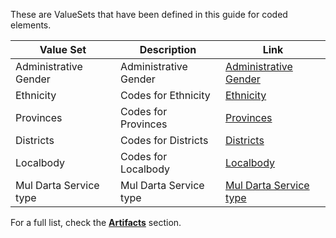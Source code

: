 These are ValueSets that have been defined in this guide for coded elements.

<table>
  <thead>
    <tr>
      <th>Value Set</th>
      <th>Description</th>
      <th>Link</th>
    </tr>
  </thead>
  <tbody>
    <tr>
      <td>Administrative Gender</td>
      <td>Administrative Gender</td>
      <td><a href="CodeSystem-ethnic-code.html">Administrative Gender</a></td>
    </tr>
    <tr>
      <td>Ethnicity</td>
      <td>Codes for Ethnicity</td>
      <td><a href="ValueSet-ethnic-code.html">Ethnicity</a></td>
    </tr>
        <tr>
      <td>Provinces</td>
      <td>Codes for Provinces</td>
      <td><a href="ValueSet-province.html">Provinces</a></td>
    </tr>
    <tr>
      <td>Districts</td>
      <td>Codes for Districts</td>
      <td><a href="ValueSet-district.html">Districts</a></td>
    </tr>
    <tr>
      <td>Localbody</td>
      <td>Codes for Localbody</td>
      <td><a href="ValueSet-localbody.html">Localbody</a></td>
    </tr>
    <tr>
      <td>Mul Darta Service type</td>
      <td>Mul Darta Service type</td>
      <td><a href="ValueSet-service-type.html">Mul Darta Service type</a></td>
    </tr>


  </tbody>
</table>

For a full list, check the **[Artifacts](artifacts.html)** section.
